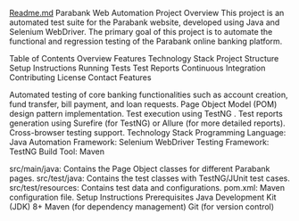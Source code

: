 [Readme.md](https://github.com/user-attachments/files/16803893/Readme.md)
Parabank Web Automation Project Overview This project is an automated
test suite for the Parabank website, developed using Java and Selenium
WebDriver. The primary goal of this project is to automate the
functional and regression testing of the Parabank online banking
platform.

Table of Contents Overview Features Technology Stack Project Structure
Setup Instructions Running Tests Test Reports Continuous Integration
Contributing License Contact Features

Automated testing of core banking functionalities such as account
creation, fund transfer, bill payment, and loan requests. Page Object
Model (POM) design pattern implementation. Test execution using TestNG
. Test reports generation using Surefire (for TestNG) or
Allure (for more detailed reports). Cross-browser testing support.
Technology Stack Programming Language: Java Automation Framework:
Selenium WebDriver Testing Framework: TestNG Build Tool: Maven

src/main/java: Contains the Page Object classes for different Parabank
pages. src/test/java: Contains the test classes with TestNG/JUnit test
cases. src/test/resources: Contains test data and configurations.
pom.xml: Maven configuration file. Setup Instructions Prerequisites Java
Development Kit (JDK) 8+ Maven (for dependency management) Git (for
version control)
